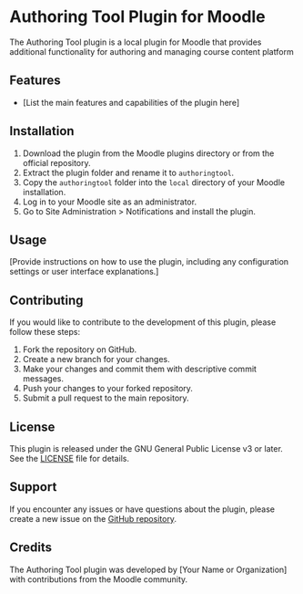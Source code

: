 # Authoring Tool Plugin for Moodle

The Authoring Tool plugin is a local plugin for Moodle that provides additional functionality for authoring and managing course content platform

## Features

- [List the main features and capabilities of the plugin here]


## Installation

1. Download the plugin from the Moodle plugins directory or from the official repository.
2. Extract the plugin folder and rename it to `authoringtool`.
3. Copy the `authoringtool` folder into the `local` directory of your Moodle installation.
4. Log in to your Moodle site as an administrator.
5. Go to Site Administration > Notifications and install the plugin.

## Usage

[Provide instructions on how to use the plugin, including any configuration settings or user interface explanations.]

## Contributing

If you would like to contribute to the development of this plugin, please follow these steps:

1. Fork the repository on GitHub.
2. Create a new branch for your changes.
3. Make your changes and commit them with descriptive commit messages.
4. Push your changes to your forked repository.
5. Submit a pull request to the main repository.

## License

This plugin is released under the GNU General Public License v3 or later. See the [LICENSE](LICENSE) file for details.

## Support

If you encounter any issues or have questions about the plugin, please create a new issue on the [GitHub repository](https://github.com/your-repo/authoringtool).

## Credits

The Authoring Tool plugin was developed by [Your Name or Organization] with contributions from the Moodle community.
